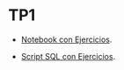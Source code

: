 # TP1

- [Notebook con Ejercicios](https://github.com/tvillani22/SQL_Server/blob/main/TP1.ipynb).

- [Script SQL con Ejercicios](https://github.com/tvillani22/SQL_Server/blob/main/TP1_SQL.sql).